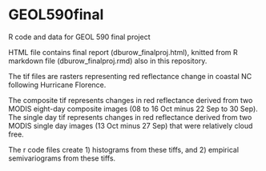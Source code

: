 # GEOL590final
R code and data for GEOL 590 final project

HTML file contains final report (dburow_finalproj.html), knitted from R markdown file (dburow_finalproj.rmd) also in this repository. 

The tif files are rasters representing red reflectance change in coastal NC following Hurricane Florence.

The composite tif represents changes in red reflectance derived from two MODIS eight-day composite images (08 to 16 Oct minus 22 Sep to 30 Sep).
The single day tif represents changes in red reflectance derived from two MODIS single day images (13 Oct minus 27 Sep) that were relatively cloud free. 

The r code files create 1) histograms from these tiffs, and 2) empirical semivariograms from these tiffs. 
